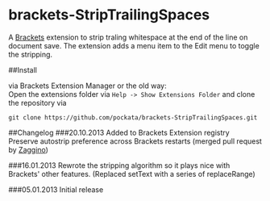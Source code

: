  brackets-StripTrailingSpaces
=================

A [Brackets](http://brackets.io) extension to strip traling whitespace at the end of the line on document save.
The extension adds a menu item to the Edit menu to toggle the stripping.

##Install

via Brackets Extension Manager or the old way:  
Open the extensions folder via `Help -> Show Extensions Folder` and clone the repository via

`git clone https://github.com/pockata/brackets-StripTrailingSpaces.git`


##Changelog
###20.10.2013
Added to Brackets Extension registry  
Preserve autostrip preference across Brackets restarts (merged pull request by [Zaggino](https://github.com/zaggino))

###16.01.2013
Rewrote the stripping algorithm so it plays nice with Brackets' other features.
(Replaced setText with a series of replaceRange)

###05.01.2013
Initial release